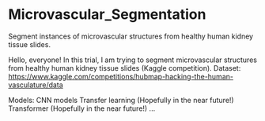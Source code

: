 # Microvascular_Segmentation
Segment instances of microvascular structures from healthy human kidney tissue slides.


Hello, everyone!
In this trial, I am trying to segment microvascular structures from healthy human kidney tissue slides (Kaggle competition). 
Dataset: https://www.kaggle.com/competitions/hubmap-hacking-the-human-vasculature/data

Models:
CNN models
Transfer learning (Hopefully in the near future!)
Transformer (Hopefully in the near future!)
...

